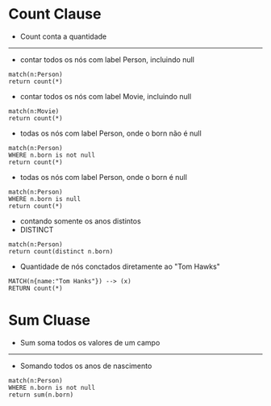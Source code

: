 # Count Clause

* Count conta a quantidade

_ _ _ _ _ __________________

* contar todos os nós com label Person, incluindo null
```
match(n:Person)
return count(*)
```

* contar todos os nós com label Movie, incluindo null
```
match(n:Movie)
return count(*)
```

* todas os nós com label Person, onde o born não é null
```
match(n:Person)
WHERE n.born is not null
return count(*)
```

* todas os nós com label Person, onde o born é null
```
match(n:Person)
WHERE n.born is null
return count(*)
```

* contando somente os anos distintos
* DISTINCT
```
match(n:Person)
return count(distinct n.born)
```

* Quantidade de nós conctados diretamente ao "Tom Hawks"
```
MATCH(n{name:"Tom Hanks"}) --> (x)
RETURN count(*)
```

# Sum Cluase

* Sum soma todos os valores de um campo

-------------------

* Somando todos os anos de nascimento
```
match(n:Person)
WHERE n.born is not null
return sum(n.born)
```